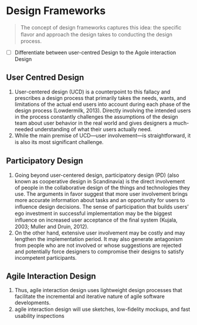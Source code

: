 # Design Frameworks

> The concept of design frameworks captures this idea: the speciﬁc ﬂavor and approach the design takes to conducting the design process. 


- [ ] Differentiate between user-centred Design to the Agole interaction Design
## User Centred Design

1. User-centered design (UCD) is a counterpoint to this fallacy and prescribes a design process that primarily takes the needs, wants, and limitations of the actual end users into account during each phase of the design process (Lowdermilk, 2013). Directly involving the intended users in the process constantly challenges the assumptions of the design team about user behavior in the real world and gives designers a much-needed understanding of what their users actually need.
2. While the main premise of UCD—user involvement—is straightforward, it is also its most signiﬁcant challenge.


##  Participatory Design
1. Going beyond user-centered design, participatory design (PD) (also known as cooperative design in Scandinavia) is the direct involvement of people in the collaborative design of the things and technologies they use. The arguments in favor suggest that more user involvement brings more accurate information about tasks and an opportunity for users to inﬂuence design decisions. The sense of participation that builds users’ ego investment in successful implementation may be the biggest inﬂuence on increased user acceptance of the ﬁnal system (Kujala, 2003; Muller and Druin, 2012). 
2. On the other hand, extensive user involvement may be costly and may lengthen the implementation period. It may also generate antagonism from people who are not involved or whose suggestions are rejected and potentially force designers to compromise their designs to satisfy incompetent participants.

## Agile Interaction Design
1. Thus, agile interaction design uses lightweight design processes that facilitate the incremental and iterative nature of agile software developments.
2. agile interaction design will use sketches, low-ﬁdelity mockups, and fast usability inspections